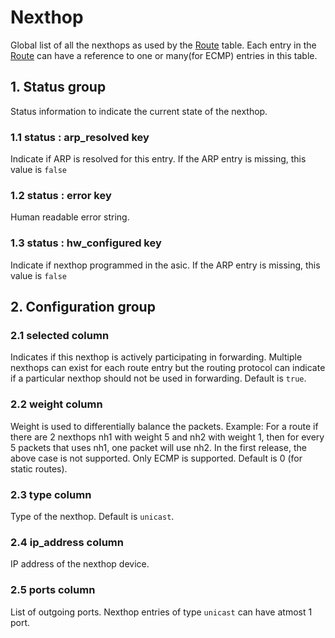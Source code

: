 # Nexthop

Global list of all the nexthops as used by the [Route](route.html) table. Each entry
in the [Route](route.html) can have a reference to one or many(for ECMP) entries in
this table.

## 1. Status group

Status information to indicate the current state of the nexthop.

### 1.1 status : arp_resolved key

Indicate if ARP is resolved for this entry. If the ARP entry is missing, this
value is `false`

### 1.2 status : error key

Human readable error string.

### 1.3 status : hw_configured key

Indicate if nexthop programmed in the asic. If the ARP entry is missing, this
value is `false`

## 2. Configuration group

### 2.1 selected column

Indicates if this nexthop is actively participating in forwarding. Multiple
nexthops can exist for each route entry but the routing protocol can indicate if
a particular nexthop should not be used in forwarding. Default is `true`.

### 2.2 weight column

Weight is used to differentially balance the packets. Example: For a route if
there are 2 nexthops nh1 with weight 5 and nh2 with weight 1, then for every 5
packets that uses nh1, one packet will use nh2. In the first release, the above
case is not supported. Only ECMP is supported. Default is 0 (for static routes).

### 2.3 type column

Type of the nexthop. Default is `unicast`.

### 2.4 ip_address column

IP address of the nexthop device.

### 2.5 ports column

List of outgoing ports. Nexthop entries of type `unicast` can have atmost 1
port.

